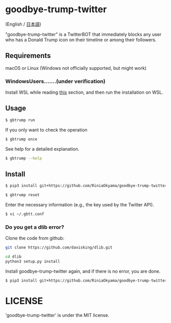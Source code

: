 # goodbye-trump-twitter

(English / [日本語](README-ja.md))

"goodbye-trump-twitter" is a TwitterBOT that immediately blocks any user who has a Donald Trump icon on their timeline or among their followers.



## Requirements

macOS or Linux (Windows not officially supported, but might work)

### WindowsUsers.......(under verification)

Install WSL while reading [this](Install_wsl.md) section, and then run the installation on WSL.



## Usage

```bash
$ gbtrump run
```

If you only want to check the operation

```bash
$ gbtrump once
```

See help for a detailed explanation.

```bash
$ gbtrump --help
```



## Install

```bash
$ pip3 install git+https://github.com/RiniaOkyama/goodbye-trump-twitter

$ gbtrump reset
```

Enter the necessary information (e.g., the key used by the Twitter API).     

```bash
$ vi ~/.gbtt.conf
```

### Do you get a dlib error?

<!--
Pre-reqs:
- Python 3 must be installed; on MacOS, install from homebrew or from the official website; on Linux, install using a package manager.
  
- macOS:
  - Install Xcode (or install XcodeCommandLineTools, if you have it).
- Linux:
  - $ sudo apt install $(cat . /linux_dlib_require.txt) to install the necessary packages.

- These instructions assume you don't have an nVidia GPU and don't have Cuda and cuDNN installed and don't want
  GPU acceleration (since none of the current Mac models support this).

-->

Clone the code from github:

```bash
git clone https://github.com/davisking/dlib.git
```

```bash
cd dlib
python3 setup.py install
```

Install goodbye-trump-twitter again, and if there is no error, you are done.

```bash
$ pip3 install git+https://github.com/RiniaOkyama/goodbye-trump-twitter
```


# LICENSE

'goodbye-trump-twitter' is under the MIT license.

